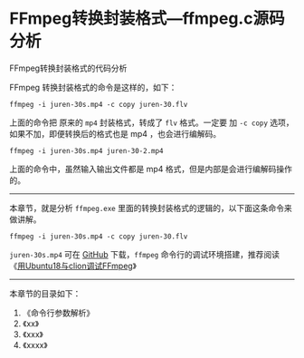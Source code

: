 # FFmpeg转换封装格式—ffmpeg.c源码分析

<div id="meta-description---">FFmpeg转换封装格式的代码分析</div>

FFmpeg 转换封装格式的命令是这样的，如下：

```
ffmpeg -i juren-30s.mp4 -c copy juren-30.flv
```

上面的命令把 原来的 `mp4` 封装格式，转成了 `flv` 格式。一定要 加 `-c copy` 选项，如果不加，即便转换后的格式也是 mp4 ，也会进行编解码。

```
ffmpeg -i juren-30s.mp4 juren-30-2.mp4
```

上面的命令中，虽然输入输出文件都是 mp4 格式，但是内部是会进行编解码操作的。

------

本章节，就是分析 `ffmpeg.exe` 里面的转换封装格式的逻辑的，以下面这条命令来做讲解。

```
ffmpeg -i juren-30s.mp4 -c copy juren-30.flv
```

`juren-30s.mp4` 可在 [GitHub](https://github.com/lokenetwork/FFmpeg-Principle/blob/main/discard_audio/juren-30s.mp4) 下载，`ffmpeg` 命令行的调试环境搭建，推荐阅读《[用Ubuntu18与clion调试FFmpeg](https://ffmpeg.xianwaizhiyin.net/debug-ffmpeg/ubuntu18-clion.html)》

------

本章节的目录如下：

1. 《命令行参数解析》
2. 《xx》
3. 《xxx》
4. 《xxxx》

